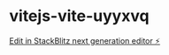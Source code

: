 # vitejs-vite-uyyxvq

[Edit in StackBlitz next generation editor ⚡️](https://stackblitz.com/~/github.com/Daddorix/vitejs-vite-uyyxvq)